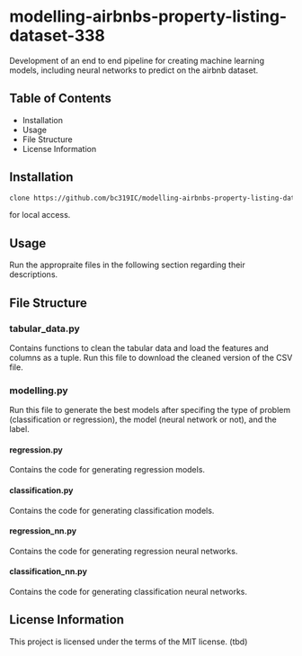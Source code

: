 # modelling-airbnbs-property-listing-dataset-338
Development of an end to end pipeline for creating machine learning models, including neural networks to predict on the airbnb dataset.

## Table of Contents
- Installation
- Usage
- File Structure
- License Information

## Installation
```bash
clone https://github.com/bc319IC/modelling-airbnbs-property-listing-dataset-338.git`
```
for local access.


## Usage
Run the appropraite files in the following section regarding their descriptions.

## File Structure

### tabular_data.py
Contains functions to clean the tabular data and load the features and columns as a tuple. Run this file to download the cleaned version of the CSV file.

### modelling.py
Run this file to generate the best models after specifing the type of problem (classification or regression), the model (neural network or not), and the label.

#### regression.py
Contains the code for generating regression models.

#### classification.py
Contains the code for generating classification models.

#### regression_nn.py
Contains the code for generating regression neural networks.

#### classification_nn.py
Contains the code for generating classification neural networks.


## License Information
This project is licensed under the terms of the MIT license. (tbd)